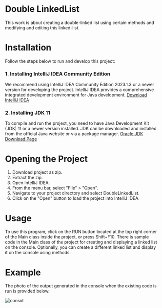 # Double LinkedList
This work is about creating a double-linked list using certain methods and modifying and editing this linked-list.

# Installation
 Follow the steps below to run and develop this project:
 ### 1. Installing IntelliJ IDEA Community Edition
 We recommend using IntelliJ IDEA Community Edition 2023.1.3 or a newer version for developing the project. IntelliJ IDEA provides a comprehensive integrated 
 development environment for Java development. [Download IntelliJ IDEA](https://www.jetbrains.com/idea/download/)
 ### 2. Installing JDK 11
 To compile and run the project, you need to have Java Development Kit (JDK) 11 or a newer version installed. JDK can be downloaded and installed from the official 
 Java website or via a package manager.
 [Oracle JDK Download Page](https://www.oracle.com/java/technologies/javase-jdk11-downloads.html)

# Opening the Project
1. Download project as zip.
2. Extract the zip.
3. Open IntelliJ IDEA.
4. From the menu bar, select "File" > "Open".
5. Navigate to your project directory and select DoubleLinkedList.
6. Click on the "Open" button to load the project into IntelliJ IDEA.

# Usage
To use this program, click on the RUN button located at the top right corner of the Main class inside the project, or press Shift+F10. 
There is sample code in the Main class of the project for creating and displaying a linked list on the console. Optionally, you can create a different linked list and display it on the console using methods.

# Example
The photo of the output generated in the console when the existing code is run is provided below.

![consol](https://github.com/onatbulutt/Double-LinkedList/assets/155490196/8427fa1b-10e2-4a2f-8d29-183083b95056)


